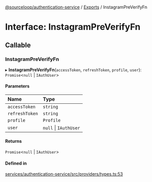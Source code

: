 [@sourceloop/authentication-service](../README.md) / [Exports](../modules.md) / InstagramPreVerifyFn

# Interface: InstagramPreVerifyFn

## Callable

### InstagramPreVerifyFn

▸ **InstagramPreVerifyFn**(`accessToken`, `refreshToken`, `profile`, `user`): `Promise`<``null`` \| `IAuthUser`\>

#### Parameters

| Name | Type |
| :------ | :------ |
| `accessToken` | `string` |
| `refreshToken` | `string` |
| `profile` | `Profile` |
| `user` | ``null`` \| `IAuthUser` |

#### Returns

`Promise`<``null`` \| `IAuthUser`\>

#### Defined in

[services/authentication-service/src/providers/types.ts:53](https://github.com/sourcefuse/loopback4-microservice-catalog/blob/a84fe677/services/authentication-service/src/providers/types.ts#L53)
